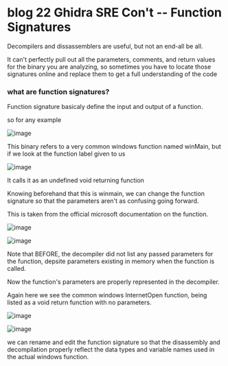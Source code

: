 # blog 22 Ghidra SRE Con't -- Function Signatures

Decompilers and dissassemblers are useful, but not an end-all be all. 

It can't perfectly pull out all the parameters, comments, and return values for the binary you are analyzing, so sometimes you have to  locate those signatures online and replace them to get a full understanding of the code


### what are function signatures?

Function signature basicaly define the input and output of a function.

so for any example 

![image](https://user-images.githubusercontent.com/20525440/79630206-3b1f9800-8104-11ea-81d4-2ed3d92cb62f.png)

This binary refers to a very common windows function named winMain, but if we look at the function label given to us

![image](https://user-images.githubusercontent.com/20525440/79630216-5d191a80-8104-11ea-87c1-d35a9443f171.png)


It calls it as an undefined void returning function

Knowing beforehand that this is winmain, we can change the function signature so that the parameters aren't as confusing going forward. 

This is taken from the official microsoft documentation on the function.

![image](https://user-images.githubusercontent.com/20525440/79630280-dca6e980-8104-11ea-99b1-dea11f995b6e.png)


![image](https://user-images.githubusercontent.com/20525440/79630406-d7966a00-8105-11ea-966d-d0b4b95c0a50.png)

Note that BEFORE, the decompiler did not list any passed parameters for the function, depsite parameters existing in memory when the function is called.

Now the function's parameters are properly represented in the decompiler.



Again here we see the common windows InternetOpen function, being listed as a void return function with no parameters.

![image](https://user-images.githubusercontent.com/20525440/79630474-6e632680-8106-11ea-9223-4142b55ac59a.png)

![image](https://user-images.githubusercontent.com/20525440/79630551-1e389400-8107-11ea-8a15-6d479952a2d1.png)

we can rename and edit the function signature so that the disassembly and decompilation properly reflect the data types and variable names used in the actual windows function.

